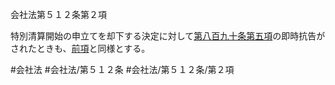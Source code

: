 会社法第５１２条第２項

特別清算開始の申立てを却下する決定に対して[第八百九十条第五項](会社法＿＿＿＿第８９０条第５項)の即時抗告がされたときも、[前項](会社法＿＿＿＿第５１２条第１項)と同様とする。

#会社法
#会社法/第５１２条
#会社法/第５１２条/第２項
